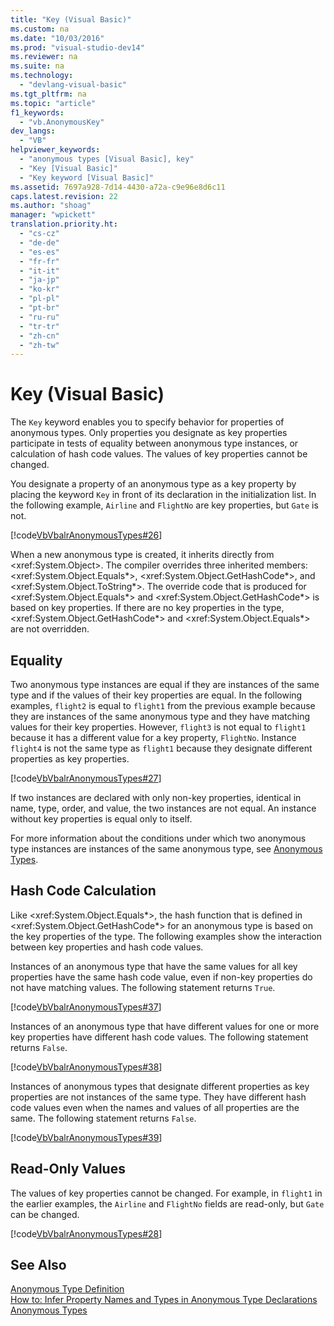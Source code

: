 ```yaml
---
title: "Key (Visual Basic)"
ms.custom: na
ms.date: "10/03/2016"
ms.prod: "visual-studio-dev14"
ms.reviewer: na
ms.suite: na
ms.technology: 
  - "devlang-visual-basic"
ms.tgt_pltfrm: na
ms.topic: "article"
f1_keywords: 
  - "vb.AnonymousKey"
dev_langs: 
  - "VB"
helpviewer_keywords: 
  - "anonymous types [Visual Basic], key"
  - "Key [Visual Basic]"
  - "Key keyword [Visual Basic]"
ms.assetid: 7697a928-7d14-4430-a72a-c9e96e8d6c11
caps.latest.revision: 22
ms.author: "shoag"
manager: "wpickett"
translation.priority.ht: 
  - "cs-cz"
  - "de-de"
  - "es-es"
  - "fr-fr"
  - "it-it"
  - "ja-jp"
  - "ko-kr"
  - "pl-pl"
  - "pt-br"
  - "ru-ru"
  - "tr-tr"
  - "zh-cn"
  - "zh-tw"
---
```

# Key (Visual Basic)
The `Key` keyword enables you to specify behavior for properties of anonymous types. Only properties you designate as key properties participate in tests of equality between anonymous type instances, or calculation of hash code values. The values of key properties cannot be changed.  
  
 You designate a property of an anonymous type as a key property by placing the keyword `Key` in front of its declaration in the initialization list. In the following example, `Airline` and `FlightNo` are key properties, but `Gate` is not.  
  
 [!code[VbVbalrAnonymousTypes#26](../VS_visualbasic/codesnippet/VisualBasic/key--visual-basic-_1.vb)]  
  
 When a new anonymous type is created, it inherits directly from \<xref:System.Object>. The compiler overrides three inherited members: \<xref:System.Object.Equals*>, \<xref:System.Object.GetHashCode*>, and \<xref:System.Object.ToString*>. The override code that is produced for \<xref:System.Object.Equals*> and \<xref:System.Object.GetHashCode*> is based on key properties. If there are no key properties in the type, \<xref:System.Object.GetHashCode*> and \<xref:System.Object.Equals*> are not overridden.  
  
## Equality  
 Two anonymous type instances are equal if they are instances of the same type and if the values of their key properties are equal. In the following examples, `flight2` is equal to `flight1` from the previous example because they are instances of the same anonymous type and they have matching values for their key properties. However, `flight3` is not equal to `flight1` because it has a different value for a key property, `FlightNo`. Instance `flight4` is not the same type as `flight1` because they designate different properties as key properties.  
  
 [!code[VbVbalrAnonymousTypes#27](../VS_visualbasic/codesnippet/VisualBasic/key--visual-basic-_2.vb)]  
  
 If two instances are declared with only non-key properties, identical in name, type, order, and value, the two instances are not equal. An instance without key properties is equal only to itself.  
  
 For more information about the conditions under which two anonymous type instances are instances of the same anonymous type, see [Anonymous Types](../VS_visualbasic/anonymous-types--visual-basic-.md).  
  
## Hash Code Calculation  
 Like \<xref:System.Object.Equals*>, the hash function that is defined in \<xref:System.Object.GetHashCode*> for an anonymous type is based on the key properties of the type. The following examples show the interaction between key properties and hash code values.  
  
 Instances of an anonymous type that have the same values for all key properties have the same hash code value, even if non-key properties do not have matching values. The following statement returns `True`.  
  
 [!code[VbVbalrAnonymousTypes#37](../VS_visualbasic/codesnippet/VisualBasic/key--visual-basic-_3.vb)]  
  
 Instances of an anonymous type that have different values for one or more key properties have different hash code values. The following statement returns `False`.  
  
 [!code[VbVbalrAnonymousTypes#38](../VS_visualbasic/codesnippet/VisualBasic/key--visual-basic-_4.vb)]  
  
 Instances of anonymous types that designate different properties as key properties are not instances of the same type. They have different hash code values even when the names and values of all properties are the same. The following statement returns `False`.  
  
 [!code[VbVbalrAnonymousTypes#39](../VS_visualbasic/codesnippet/VisualBasic/key--visual-basic-_5.vb)]  
  
## Read-Only Values  
 The values of key properties cannot be changed. For example, in `flight1` in the earlier examples, the `Airline` and `FlightNo` fields are read-only, but `Gate` can be changed.  
  
 [!code[VbVbalrAnonymousTypes#28](../VS_visualbasic/codesnippet/VisualBasic/key--visual-basic-_6.vb)]  
  
## See Also  
 [Anonymous Type Definition](../VS_visualbasic/anonymous-type-definition--visual-basic-.md)   
 [How to: Infer Property Names and Types in Anonymous Type Declarations](../VS_visualbasic/how-to--infer-property-names-and-types-in-anonymous-type-declarations--visual-basic-.md)   
 [Anonymous Types](../VS_visualbasic/anonymous-types--visual-basic-.md)